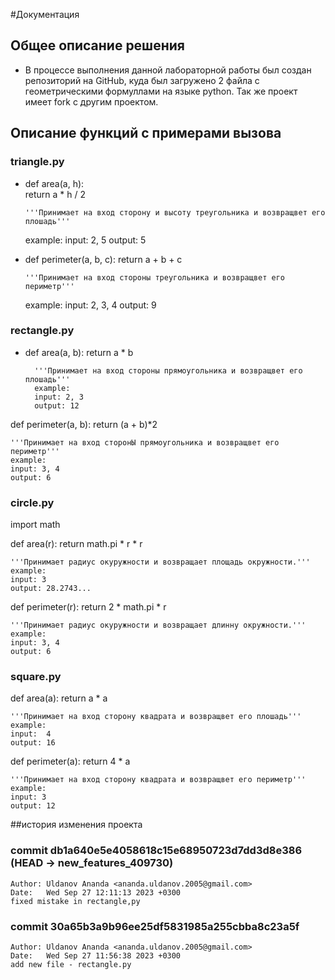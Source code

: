 #Документация
## Общее описание решения
- В процессе выполнения данной лабораторной работы был создан репозиторий на GitHub, куда был загружено 2 файла с геометрическими формуллами на языке python. Так же проект имеет fork с другим проектом.
## Описание функций с примерами вызова
### triangle.py

- def area(a, h):  
    return a * h / 2

      '''Принимает на вход сторону и высоту треугольника и возвращвет его плошадь'''

    example:
    input: 2, 5
    output: 5

- def perimeter(a, b, c):
    return a + b + c

      '''Принимает на вход стороны треугольника и возвращвет его периметр'''
    example:
    input: 2, 3, 4
    output: 9

### rectangle.py
- def area(a, b):
    return a * b

        '''Принимает на вход стороны прямоугольника и возвращвет его плошадь'''
        example:
        input: 2, 3
        output: 12

def perimeter(a, b):
    return (a + b)*2

    '''Принимает на вход сторонЫ прямоугольника и возвращвет его периметр'''
    example:
    input: 3, 4
    output: 6
### circle.py
import math


def area(r):
    return math.pi * r * r 

    '''Принимает радиус окуружности и возвращает площадь окружности.'''
    example:
    input: 3
    output: 28.2743...
def perimeter(r):
    return 2 * math.pi * r

    '''Принимает радиус окуружности и возвращает длинну окружности.'''
    example:
    input: 3, 4
    output: 6

### square.py
def area(a):
    return a * a

    '''Принимает на вход сторону квадрата и возвращвет его плошадь'''
    example:
    input:  4
    output: 16

def perimeter(a):
    return 4 * a

    '''Принимает на вход сторону квадрата и возвращвет его периметр'''
    example:
    input: 3
    output: 12

##история изменения проекта
### commit db1a640e5e4058618c15e68950723d7dd3d8e386 (HEAD -> new_features_409730)
    Author: Uldanov Ananda <ananda.uldanov.2005@gmail.com>
    Date:   Wed Sep 27 12:11:13 2023 +0300
    fixed mistake in rectangle,py
### commit 30a65b3a9b96ee25df5831985a255cbba8c23a5f

    Author: Uldanov Ananda <ananda.uldanov.2005@gmail.com>
    Date:   Wed Sep 27 11:56:38 2023 +0300
    add new file - rectangle.py


